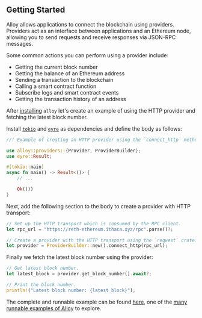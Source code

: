 ## Getting Started

Alloy allows applications to connect the blockchain using providers. Providers act as an interface between applications and an Ethereum node, allowing you to send requests and receive responses via JSON-RPC messages.

Some common actions you can perform using a provider include:

- Getting the current block number
- Getting the balance of an Ethereum address
- Sending a transaction to the blockchain
- Calling a smart contract function
- Subscribe logs and smart contract events
- Getting the transaction history of an address

After [installing](./installation.md) `alloy` let's create an example of using the HTTP provider and fetching the latest block number.

Install [`tokio`](https://crates.io/crates/tokio) and [`eyre`](https://crates.io/crates/eyre) as dependencies and define the body as follows:

```rust
//! Example of creating an HTTP provider using the `connect_http` method on the `ProviderBuilder`.

use alloy::providers::{Provider, ProviderBuilder};
use eyre::Result;

#[tokio::main]
async fn main() -> Result<()> {
    // ...

    Ok(())
}
```

Next, add the following section to the body to create a provider with HTTP transport:

```rust
// Set up the HTTP transport which is consumed by the RPC client.
let rpc_url = "https://reth-ethereum.ithaca.xyz/rpc".parse()?;

// Create a provider with the HTTP transport using the `reqwest` crate.
let provider = ProviderBuilder::new().connect_http(rpc_url);
```

Finally we fetch the latest block number using the provider:

```rust
// Get latest block number.
let latest_block = provider.get_block_number().await?;

// Print the block number.
println!("Latest block number: {latest_block}");
```

The complete and runnable example can be found [here](https://github.com/alloy-rs/examples/blob/main/examples/providers/examples/http.rs), one of the [many runnable examples of Alloy](https://github.com/alloy-rs/examples/blob/main/README.md#overview) to explore.
